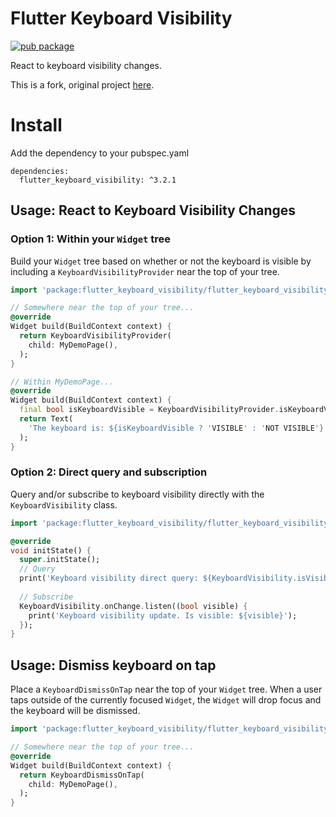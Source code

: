 # Flutter Keyboard Visibility
[![pub package](https://img.shields.io/pub/v/flutter_keyboard_visibility.svg?label=flutter_keyboard_visibility&color=blue)](https://pub.dev/packages/flutter_keyboard_visibility)

React to keyboard visibility changes.

This is a fork, original project [here](https://github.com/adee42/flutter_keyboard_visibility).

# Install
Add the dependency to your pubspec.yaml
```
dependencies:
  flutter_keyboard_visibility: ^3.2.1
```
## Usage: React to Keyboard Visibility Changes

### Option 1: Within your `Widget` tree
Build your `Widget` tree based on whether or not the keyboard is
visible by including a `KeyboardVisibilityProvider` near the top
of your tree.
```dart
import 'package:flutter_keyboard_visibility/flutter_keyboard_visibility.dart';

// Somewhere near the top of your tree...
@override
Widget build(BuildContext context) {
  return KeyboardVisibilityProvider(
    child: MyDemoPage(),
  );
}

// Within MyDemoPage...
@override
Widget build(BuildContext context) {
  final bool isKeyboardVisible = KeyboardVisibilityProvider.isKeyboardVisible(context);
  return Text(
    'The keyboard is: ${isKeyboardVisible ? 'VISIBLE' : 'NOT VISIBLE'}',
  );
}
```

### Option 2: Direct query and subscription

Query and/or subscribe to keyboard visibility directly with the  
`KeyboardVisibility` class.

```dart
import 'package:flutter_keyboard_visibility/flutter_keyboard_visibility.dart';

@override
void initState() {
  super.initState();
  // Query
  print('Keyboard visibility direct query: ${KeyboardVisibility.isVisible}');
  
  // Subscribe
  KeyboardVisibility.onChange.listen((bool visible) {
    print('Keyboard visibility update. Is visible: ${visible}');
  });
}
```
## Usage: Dismiss keyboard on tap
Place a `KeyboardDismissOnTap` near the top of your `Widget` tree. When a user taps outside of the currently focused `Widget`, the `Widget` will drop focus and the keyboard will be dismissed.
```dart
import 'package:flutter_keyboard_visibility/flutter_keyboard_visibility.dart';

// Somewhere near the top of your tree...
@override
Widget build(BuildContext context) {
  return KeyboardDismissOnTap(
    child: MyDemoPage(),
  );
}
```